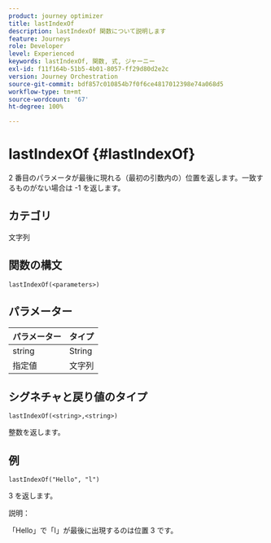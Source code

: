 ```yaml
---
product: journey optimizer
title: lastIndexOf
description: lastIndexOf 関数について説明します
feature: Journeys
role: Developer
level: Experienced
keywords: lastIndexOf, 関数, 式, ジャーニー
exl-id: f11f164b-51b5-4b01-8057-ff29d80d2e2c
version: Journey Orchestration
source-git-commit: bdf857c010854b7f0f6ce4817012398e74a068d5
workflow-type: tm+mt
source-wordcount: '67'
ht-degree: 100%

---
```


# lastIndexOf {#lastIndexOf}

2 番目のパラメータが最後に現れる（最初の引数内の）位置を返します。一致するものがない場合は -1 を返します。

## カテゴリ

文字列

## 関数の構文

`lastIndexOf(<parameters>)`

## パラメーター

| パラメーター | タイプ |
|-----------|------------------|
| string | String |
| 指定値 | 文字列 |

## シグネチャと戻り値のタイプ

`lastIndexOf(<string>,<string>)`

整数を返します。

## 例

`lastIndexOf("Hello", "l")`

3 を返します。

説明：

「Hello」で「l」が最後に出現するのは位置 3 です。
